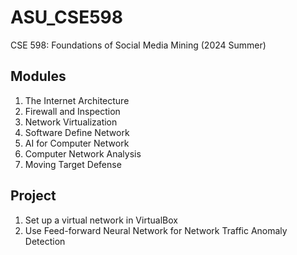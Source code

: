 # ASU_CSE598
CSE 598: Foundations of Social Media Mining (2024 Summer)

## Modules
1. The Internet Architecture
2. Firewall and Inspection
3. Network Virtualization
4. Software Define Network
5. AI for Computer Network
6. Computer Network Analysis
7. Moving Target Defense

## Project
1. Set up a virtual network in VirtualBox
3. Use Feed-forward Neural Network for Network Traffic Anomaly Detection